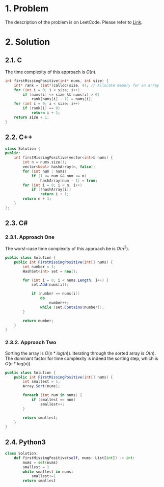 # 1. Problem

The description of the problem is on LeetCode. Please refer to [Link](https://leetcode.com/problems/first-missing-positive/).

# 2. Solution

## 2.1. C

The time complexity of this approach is $O(n)$. 

```c
int firstMissingPositive(int* nums, int size) {
    int* rank = (int*)calloc(size, 4); // Allocate memory for an array 'rank' of size 'size' using calloc, initializing all elements to 0. Each element is of size 4 bytes (size of an int).
    for (int i = 0; i < size; i++)
        if (nums[i] <= size && nums[i] > 0)
            rank[nums[i] - 1] = nums[i];
    for (int i = 0; i < size; i++)
        if (rank[i] == 0)
            return i + 1;
    return size + 1;
}
```

## 2.2. C++

```cpp
class Solution {
public:
    int firstMissingPositive(vector<int>& nums) {
        int n = nums.size();
        vector<bool> hashArray(n, false);
        for (int num : nums)
            if (1 <= num && num <= n)
                hashArray[num - 1] = true;
        for (int i = 0; i < n; i++)
            if (!hashArray[i])
                return i + 1;
        return n + 1;
    }
};
```

## 2.3. C#

### 2.3.1. Approach One

The worst-case time complexity of this approach be is $O(n^2)$.

```csharp
public class Solution {
    public int FirstMissingPositive(int[] nums) {
        int number = 1;
        HashSet<int> set = new();

        for (int i = 0; i < nums.Length; i++) {
            set.Add(nums[i]);

            if (number == nums[i])
                do 
                    number++;
                while (set.Contains(number));
        }

        return number;
    }
}
```

### 2.3.2. Approach Two

Sorting the array is $O(n * log(n))$. Iterating through the sorted array is $O(n)$. The dominant factor for time complexity is indeed the sorting step, which is $O(n * log(n))$.

```csharp
public class Solution {
    public int FirstMissingPositive(int[] nums) {
        int smallest = 1;
        Array.Sort(nums);

        foreach (int num in nums) {
            if (smallest == num)
                smallest++;
        }

        return smallest;
    }
}
```

## 2.4. Python3

```python
class Solution:
    def firstMissingPositive(self, nums: List[int]) -> int:
        nums = set(nums)
        smallest = 1
        while smallest in nums:
            smallest+=1
        return smallest
```
